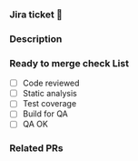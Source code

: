 ### Jira ticket :link:
<!-- What issue does this fix? -->

### Description
<!-- List the high-level objectives of this pull request. -->
<!-- Include any relevant context. -->

### Ready to merge check List
 - [ ] Code reviewed
 - [ ] Static analysis
 - [ ] Test coverage
 - [ ] Build for QA
 - [ ] QA OK

### Related PRs
<!-- Add any dependencies -->
